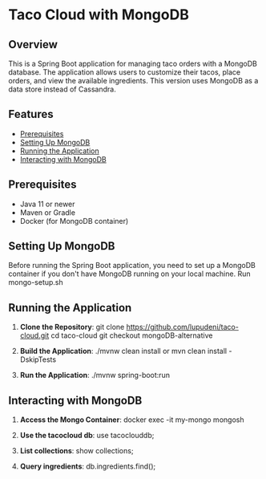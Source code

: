 # Taco Cloud with MongoDB

## Overview

This is a Spring Boot application for managing taco orders with a MongoDB database. The application allows users to customize their tacos, place orders, and view the available ingredients. This version uses MongoDB as a data store instead of Cassandra.

## Features
- [Prerequisites](#prerequisites)
- [Setting Up MongoDB](#setting-up-mongodb)
- [Running the Application](#running-the-application)
- [Interacting with MongoDB](#interacting-with-mongodb)

## Prerequisites
- Java 11 or newer
- Maven or Gradle
- Docker (for MongoDB container)

## Setting Up MongoDB
Before running the Spring Boot application, you need to set up a MongoDB container if you don't have MongoDB running on your local machine. Run mongo-setup.sh

## Running the Application

1. **Clone the Repository**:
git clone https://github.com/lupudeni/taco-cloud.git
cd taco-cloud
git checkout mongoDB-alternative

2. **Build the Application**:
./mvnw clean install
or
mvn clean install -DskipTests

3. **Run the Application**:
./mvnw spring-boot:run

## Interacting with MongoDB

1. **Access the Mongo Container**:
docker exec -it my-mongo mongosh

3. **Use the tacocloud db**:
use tacoclouddb;

2. **List collections**:
show collections;

4. **Query ingredients**:
db.ingredients.find();

